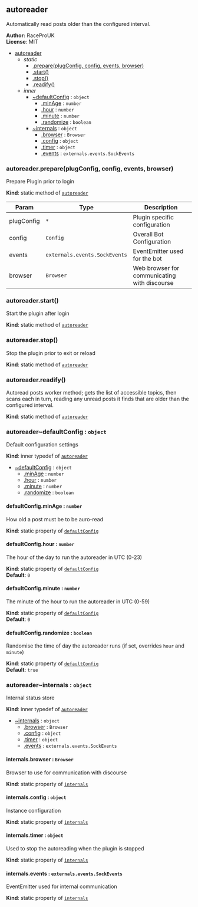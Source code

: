<a name="module_autoreader"></a>
## autoreader
Automatically read posts older than the configured interval.

**Author:** RaceProUK  
**License**: MIT  

* [autoreader](#module_autoreader)
  * _static_
    * [.prepare(plugConfig, config, events, browser)](#module_autoreader.prepare)
    * [.start()](#module_autoreader.start)
    * [.stop()](#module_autoreader.stop)
    * [.readify()](#module_autoreader.readify)
  * _inner_
    * [~defaultConfig](#module_autoreader..defaultConfig) : <code>object</code>
      * [.minAge](#module_autoreader..defaultConfig.minAge) : <code>number</code>
      * [.hour](#module_autoreader..defaultConfig.hour) : <code>number</code>
      * [.minute](#module_autoreader..defaultConfig.minute) : <code>number</code>
      * [.randomize](#module_autoreader..defaultConfig.randomize) : <code>boolean</code>
    * [~internals](#module_autoreader..internals) : <code>object</code>
      * [.browser](#module_autoreader..internals.browser) : <code>Browser</code>
      * [.config](#module_autoreader..internals.config) : <code>object</code>
      * [.timer](#module_autoreader..internals.timer) : <code>object</code>
      * [.events](#module_autoreader..internals.events) : <code>externals.events.SockEvents</code>

<a name="module_autoreader.prepare"></a>
### autoreader.prepare(plugConfig, config, events, browser)
Prepare Plugin prior to login

**Kind**: static method of <code>[autoreader](#module_autoreader)</code>  

| Param | Type | Description |
| --- | --- | --- |
| plugConfig | <code>\*</code> | Plugin specific configuration |
| config | <code>Config</code> | Overall Bot Configuration |
| events | <code>externals.events.SockEvents</code> | EventEmitter used for the bot |
| browser | <code>Browser</code> | Web browser for communicating with discourse |

<a name="module_autoreader.start"></a>
### autoreader.start()
Start the plugin after login

**Kind**: static method of <code>[autoreader](#module_autoreader)</code>  
<a name="module_autoreader.stop"></a>
### autoreader.stop()
Stop the plugin prior to exit or reload

**Kind**: static method of <code>[autoreader](#module_autoreader)</code>  
<a name="module_autoreader.readify"></a>
### autoreader.readify()
Autoread posts worker method; gets the list of accessible topics, then scans each in turn,
reading any unread posts it finds that are older than the configured interval.

**Kind**: static method of <code>[autoreader](#module_autoreader)</code>  
<a name="module_autoreader..defaultConfig"></a>
### autoreader~defaultConfig : <code>object</code>
Default configuration settings

**Kind**: inner typedef of <code>[autoreader](#module_autoreader)</code>  

  * [~defaultConfig](#module_autoreader..defaultConfig) : <code>object</code>
    * [.minAge](#module_autoreader..defaultConfig.minAge) : <code>number</code>
    * [.hour](#module_autoreader..defaultConfig.hour) : <code>number</code>
    * [.minute](#module_autoreader..defaultConfig.minute) : <code>number</code>
    * [.randomize](#module_autoreader..defaultConfig.randomize) : <code>boolean</code>

<a name="module_autoreader..defaultConfig.minAge"></a>
#### defaultConfig.minAge : <code>number</code>
How old a post must be to be auro-read

**Kind**: static property of <code>[defaultConfig](#module_autoreader..defaultConfig)</code>  
<a name="module_autoreader..defaultConfig.hour"></a>
#### defaultConfig.hour : <code>number</code>
The hour of the day to run the autoreader in UTC (0-23)

**Kind**: static property of <code>[defaultConfig](#module_autoreader..defaultConfig)</code>  
**Default**: <code>0</code>  
<a name="module_autoreader..defaultConfig.minute"></a>
#### defaultConfig.minute : <code>number</code>
The minute of the hour to run the autoreader in UTC (0-59)

**Kind**: static property of <code>[defaultConfig](#module_autoreader..defaultConfig)</code>  
**Default**: <code>0</code>  
<a name="module_autoreader..defaultConfig.randomize"></a>
#### defaultConfig.randomize : <code>boolean</code>
Randomise the time of day the autoreader runs (if set, overrides `hour` and `minute`)

**Kind**: static property of <code>[defaultConfig](#module_autoreader..defaultConfig)</code>  
**Default**: <code>true</code>  
<a name="module_autoreader..internals"></a>
### autoreader~internals : <code>object</code>
Internal status store

**Kind**: inner typedef of <code>[autoreader](#module_autoreader)</code>  

  * [~internals](#module_autoreader..internals) : <code>object</code>
    * [.browser](#module_autoreader..internals.browser) : <code>Browser</code>
    * [.config](#module_autoreader..internals.config) : <code>object</code>
    * [.timer](#module_autoreader..internals.timer) : <code>object</code>
    * [.events](#module_autoreader..internals.events) : <code>externals.events.SockEvents</code>

<a name="module_autoreader..internals.browser"></a>
#### internals.browser : <code>Browser</code>
Browser to use for communication with discourse

**Kind**: static property of <code>[internals](#module_autoreader..internals)</code>  
<a name="module_autoreader..internals.config"></a>
#### internals.config : <code>object</code>
Instance configuration

**Kind**: static property of <code>[internals](#module_autoreader..internals)</code>  
<a name="module_autoreader..internals.timer"></a>
#### internals.timer : <code>object</code>
Used to stop the autoreading when the plugin is stopped

**Kind**: static property of <code>[internals](#module_autoreader..internals)</code>  
<a name="module_autoreader..internals.events"></a>
#### internals.events : <code>externals.events.SockEvents</code>
EventEmitter used for internal communication

**Kind**: static property of <code>[internals](#module_autoreader..internals)</code>  
